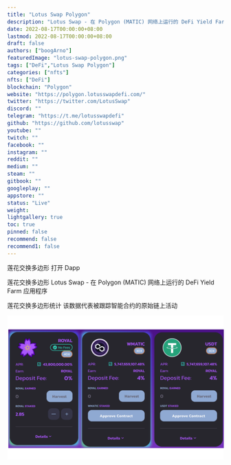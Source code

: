 ```yaml
---
title: "Lotus Swap Polygon"
description: "Lotus Swap - 在 Polygon (MATIC) 网络上运行的 DeFi Yield Farm 应用程序"
date: 2022-08-17T00:00:00+08:00
lastmod: 2022-08-17T00:00:00+08:00
draft: false
authors: ["boogArno"]
featuredImage: "lotus-swap-polygon.png"
tags: ["DeFi","Lotus Swap Polygon"]
categories: ["nfts"]
nfts: ["DeFi"]
blockchain: "Polygon"
website: "https://polygon.lotusswapdefi.com/"
twitter: "https://twitter.com/LotusSwap"
discord: ""
telegram: "https://t.me/lotusswapdefi"
github: "https://github.com/lotusswap"
youtube: ""
twitch: ""
facebook: ""
instagram: ""
reddit: ""
medium: ""
steam: ""
gitbook: ""
googleplay: ""
appstore: ""
status: "Live"
weight: 
lightgallery: true
toc: true
pinned: false
recommend: false
recommend1: false
---
```

莲花交换多边形
打开 Dapp

莲花交换多边形
Lotus Swap - 在 Polygon (MATIC) 网络上运行的 DeFi Yield Farm 应用程序

莲花交换多边形统计
该数据代表被跟踪智能合约的原始链上活动

![lotusswappolygon-dapp-defi-matic-image1_2dfc1bf05f448d715026a561ee6e63c5](lotusswappolygon-dapp-defi-matic-image1_2dfc1bf05f448d715026a561ee6e63c5.png)